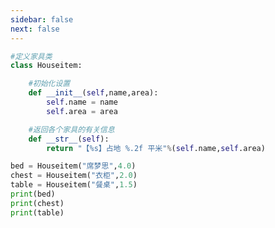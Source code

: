 ```yaml
---
sidebar: false
next: false
---
```

<BlogInfo/>






```python
#定义家具类
class Houseitem:

    #初始化设置
    def __init__(self,name,area):
        self.name = name
        self.area = area

    #返回各个家具的有关信息
    def __str__(self):
        return "【%s】占地 %.2f 平米"%(self.name,self.area)

bed = Houseitem("席梦思",4.0)
chest = Houseitem("衣柜",2.0)
table = Houseitem("餐桌",1.5)
print(bed)
print(chest)
print(table)
```






<ActionBox />
        
<style>#top-box {margin-top:0.5rem!important;}</style>